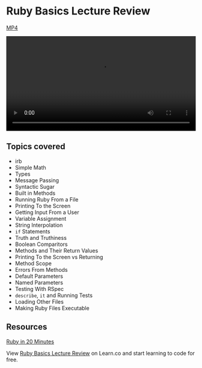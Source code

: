 

# Ruby Basics Lecture Review
[MP4](http://flatiron-videos.s3.amazonaws.com/web-0415/Ruby%20Lecture%20Review.mp4)

<video controls width="100%">
  <source src="http://flatiron-videos.s3.amazonaws.com/web-0415/Ruby%20Lecture%20Review.mp4" type="video/mp4" >
    Your browser does not support the video tag. We recommend using Chrome
</video>

## Topics covered
* irb                                                                            
* Simple Math                                                                    
* Types                                                                          
* Message Passing                                                                
* Syntactic Sugar                                                                
* Built in Methods
* Running Ruby From a File                                                       
* Printing To the Screen                                                         
* Getting Input From a User                                                      
* Variable Assignment                                                            
* String Interpolation                                                           
* `if` Statements                                                                  
* Truth and Truthiness                                                           
* Boolean Comparitors                                                            
* Methods and Their Return Values                                                
* Printing To the Screen vs Returning                                            
* Method Scope                                                                   
* Errors From Methods                                                            
* Default Parameters                                                             
* Named Parameters                                                               
* Testing With RSpec                                                             
* `describe`, `it` and Running Tests
* Loading Other Files                                                            
* Making Ruby Files Executable          

## Resources

[Ruby in 20 Minutes](https://www.ruby-lang.org/en/documentation/quickstart/)

<p data-visibility='hidden'>View <a href='https://learn.co/lessons/ruby_lecture_review' title='Ruby Basics Lecture Review'>Ruby Basics Lecture Review</a> on Learn.co and start learning to code for free.</p>

